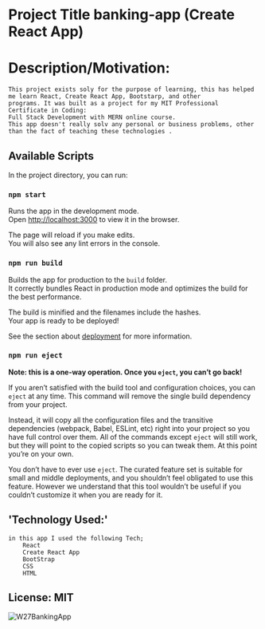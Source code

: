 # Project Title banking-app (Create React App) 

# Description/Motivation:
    This project exists soly for the purpose of learning, this has helped me learn React, Create React App, Bootstarp, and other 
    programs. It was built as a project for my MIT Professional Certificate in Coding: 
    Full Stack Development with MERN online course.
    This app doesn't really solv any personal or business problems, other than the fact of teaching these technologies .


## Available Scripts

In the project directory, you can run:

### `npm start`

Runs the app in the development mode.\
Open [http://localhost:3000](http://localhost:3000) to view it in the browser.

The page will reload if you make edits.\
You will also see any lint errors in the console.

### `npm run build`

Builds the app for production to the `build` folder.\
It correctly bundles React in production mode and optimizes the build for the best performance.

The build is minified and the filenames include the hashes.\
Your app is ready to be deployed!

See the section about [deployment](https://facebook.github.io/create-react-app/docs/deployment) for more information.

### `npm run eject`

**Note: this is a one-way operation. Once you `eject`, you can’t go back!**

If you aren’t satisfied with the build tool and configuration choices, you can `eject` at any time. This command will remove the single build dependency from your project.

Instead, it will copy all the configuration files and the transitive dependencies (webpack, Babel, ESLint, etc) right into your project so you have full control over them. All of the commands except `eject` will still work, but they will point to the copied scripts so you can tweak them. At this point you’re on your own.

You don’t have to ever use `eject`. The curated feature set is suitable for small and middle deployments, and you shouldn’t feel obligated to use this feature. However we understand that this tool wouldn’t be useful if you couldn’t customize it when you are ready for it.

## 'Technology Used:'
    in this app I used the following Tech;
        React
        Create React App
        BootStrap
        CSS
        HTML

## License: MIT

![W27BankingApp](https://user-images.githubusercontent.com/80178634/139362979-5c29c969-d23e-449b-8ec8-d6a798b9a39b.PNG)
